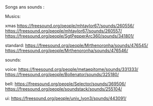 
Songs ans sounds : 

Musics:

xmas
https://freesound.org/people/mhtaylor67/sounds/260556/
https://freesound.org/people/mhtaylor67/sounds/260557/
https://freesound.org/people/SgtPepperArc360/sounds/341801/

standard:
https://freesound.org/people/Mrthenoronha/sounds/476545/
https://freesound.org/people/Mrthenoronha/sounds/476546/

sounds:

voice:
https://freesound.org/people/metaepitome/sounds/331333/
https://freesound.org/people/Bollenator/sounds/325180/

bell: 
https://freesound.org/people/Selector/sounds/369506/
https://freesound.org/people/soundstack/sounds/255104/


ui:
https://freesound.org/people/univ_lyon3/sounds/443091/
